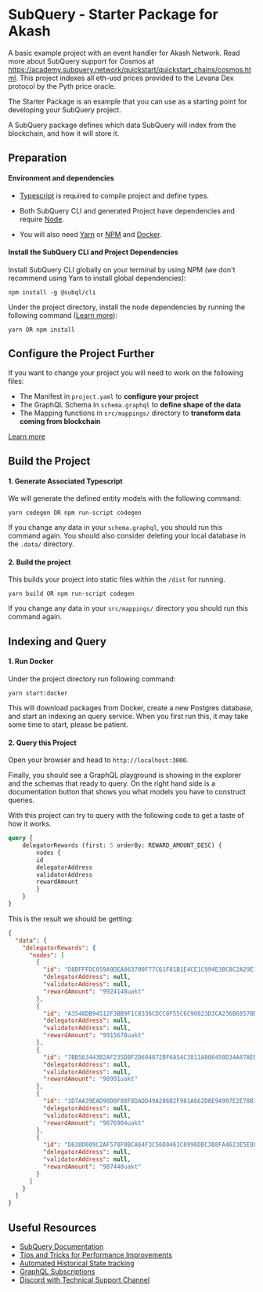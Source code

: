 # SubQuery - Starter Package for Akash

A basic example project with an event handler for Akash Network. Read more about SubQuery support for Cosmos at https://academy.subquery.network/quickstart/quickstart_chains/cosmos.html. This project indexes all eth-usd prices provided to the Levana Dex protocol by the Pyth price oracle.

The Starter Package is an example that you can use as a starting point for developing your SubQuery project.

A SubQuery package defines which data SubQuery will index from the blockchain, and how it will store it.

## Preparation

#### Environment and dependencies

- [Typescript](https://www.typescriptlang.org/) is required to compile project and define types.

- Both SubQuery CLI and generated Project have dependencies and require [Node](https://nodejs.org/en/).

- You will also need [Yarn](https://classic.yarnpkg.com/lang/en/docs/install) or [NPM](https://docs.npmjs.com/downloading-and-installing-node-js-and-npm) and [Docker](https://docs.docker.com/engine/install/).

#### Install the SubQuery CLI and Project Dependencies

Install SubQuery CLI globally on your terminal by using NPM (we don't recommend using Yarn to install global dependencies):

```
npm install -g @subql/cli
```

Under the project directory, install the node dependencies by running the following command ([Learn more](https://academy.subquery.network/build/install.html#)):

```
yarn OR npm install
```

## Configure the Project Further

If you want to change your project you will need to work on the following files:

- The Manifest in `project.yaml` to **configure your project**
- The GraphQL Schema in `schema.graphql` to **define shape of the data**
- The Mapping functions in `src/mappings/` directory to **transform data coming from blockchain**

[Learn more](https://academy.subquery.network/build/introduction.html)

## Build the Project

#### 1. Generate Associated Typescript

We will generate the defined entity models with the following command:

```
yarn codegen OR npm run-script codegen
```

If you change any data in your `schema.graphql`, you should run this command again. You should also consider deleting your local database in the `.data/` directory.

#### 2. Build the project

This builds your project into static files within the `/dist` for running.

```
yarn build OR npm run-script codegen
```

If you change any data in your `src/mappings/` directory you should run this command again.

## Indexing and Query

#### 1. Run Docker

Under the project directory run following command:

```
yarn start:docker
```

This will download packages from Docker, create a new Postgres database, and start an indexing an query service. When you first run this, it may take some time to start, please be patient.

#### 2. Query this Project

Open your browser and head to `http://localhost:3000`.

Finally, you should see a GraphQL playground is showing in the explorer and the schemas that ready to query. On the right hand side is a documentation button that shows you what models you have to construct queries.

With this project can try to query with the following code to get a taste of how it works.

```graphql
query {
    delegatorRewards (first: 5 orderBy: REWARD_AMOUNT_DESC) {
    	nodes {
        id
        delegatorAddress
        validatorAddress
        rewardAmount
        }
    }	
}
```
This is the result we should be getting:

```json
{
  "data": {
    "delegatorRewards": {
      "nodes": [
        {
          "id": "D8BFFFDC059A9DEA863700F77C61F81B1E4CE1C994E3BC8C2A29E16ECE5F263A",
          "delegatorAddress": null,
          "validatorAddress": null,
          "rewardAmount": "9924148uakt"
        },
        {
          "id": "A3548DB94512F3BB9F1C8336CDCC8F55C6C90823D3CA236B6857BD5A84510391",
          "delegatorAddress": null,
          "validatorAddress": null,
          "rewardAmount": "9915678uakt"
        },
        {
          "id": "7BB563443B2AF235DBF2D604872BF6A54C3811A806450D34A87AEBD14B86B021",
          "delegatorAddress": null,
          "validatorAddress": null,
          "rewardAmount": "98991uakt"
        },
        {
          "id": "1D7AA39EAD90D0F88F8DADD49A286B2F981A662D8E94907E2E78B132D74453FB",
          "delegatorAddress": null,
          "validatorAddress": null,
          "rewardAmount": "9876904uakt"
        },
        {
          "id": "D638D609C2AF578F8BCA64F3C56D0461C8996DBC3B8FA4623E5E8F4F207DE916",
          "delegatorAddress": null,
          "validatorAddress": null,
          "rewardAmount": "987440uakt"
        }
      ]
    }
  }
}
```

## Useful Resources

- [SubQuery Documentation](https://academy.subquery.network/)
- [Tips and Tricks for Performance Improvements](https://academy.subquery.network/faqs/faqs.html#how-can-i-optimise-my-project-to-speed-it-up)
- [Automated Historical State tracking](https://academy.subquery.network/th/run_publish/historical.html)
- [GraphQL Subscriptions](https://academy.subquery.network/run_publish/subscription.html)
- [Discord with Technical Support Channel](https://discord.com/invite/subquery)
